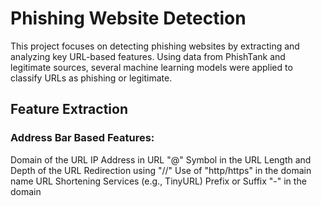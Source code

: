 # Phishing Website Detection

This project focuses on detecting phishing websites by extracting and analyzing key URL-based features. Using data from PhishTank and legitimate sources, several machine learning models were applied to classify URLs as phishing or legitimate.

## Feature Extraction
### Address Bar Based Features:
Domain of the URL
IP Address in URL
"@" Symbol in the URL
Length and Depth of the URL
Redirection using "//"
Use of "http/https" in the domain name
URL Shortening Services (e.g., TinyURL)
Prefix or Suffix "-" in the domain
